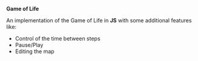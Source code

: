 **Game of Life**

An  implementation of the Game of Life in **JS** with some additional features like:

 - Control of the time between steps
 - Pause/Play
 - Editing the map

